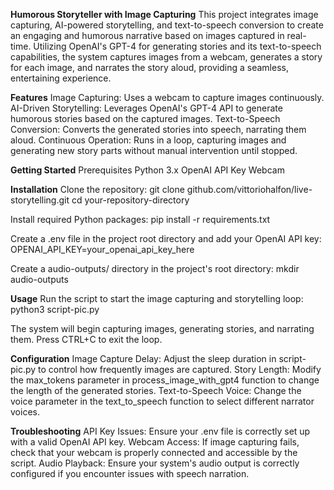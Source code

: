 **Humorous Storyteller with Image Capturing**
This project integrates image capturing, AI-powered storytelling, and text-to-speech conversion to create an engaging and humorous narrative based on images captured in real-time. Utilizing OpenAI's GPT-4 for generating stories and its text-to-speech capabilities, the system captures images from a webcam, generates a story for each image, and narrates the story aloud, providing a seamless, entertaining experience.

**Features**
Image Capturing: Uses a webcam to capture images continuously.
AI-Driven Storytelling: Leverages OpenAI's GPT-4 API to generate humorous stories based on the captured images.
Text-to-Speech Conversion: Converts the generated stories into speech, narrating them aloud.
Continuous Operation: Runs in a loop, capturing images and generating new story parts without manual intervention until stopped.

**Getting Started**
Prerequisites
Python 3.x
OpenAI API Key
Webcam

**Installation**
Clone the repository:
git clone github.com/vittoriohalfon/live-storytelling.git
cd your-repository-directory

Install required Python packages:
pip install -r requirements.txt

Create a .env file in the project root directory and add your OpenAI API key:
OPENAI_API_KEY=your_openai_api_key_here

Create a audio-outputs/ directory in the project's root directory:
mkdir audio-outputs

**Usage**
Run the script to start the image capturing and storytelling loop:
python3 script-pic.py

The system will begin capturing images, generating stories, and narrating them. Press CTRL+C to exit the loop.

**Configuration**
Image Capture Delay: Adjust the sleep duration in script-pic.py to control how frequently images are captured.
Story Length: Modify the max_tokens parameter in process_image_with_gpt4 function to change the length of the generated stories.
Text-to-Speech Voice: Change the voice parameter in the text_to_speech function to select different narrator voices.

**Troubleshooting**
API Key Issues: Ensure your .env file is correctly set up with a valid OpenAI API key.
Webcam Access: If image capturing fails, check that your webcam is properly connected and accessible by the script.
Audio Playback: Ensure your system's audio output is correctly configured if you encounter issues with speech narration.
